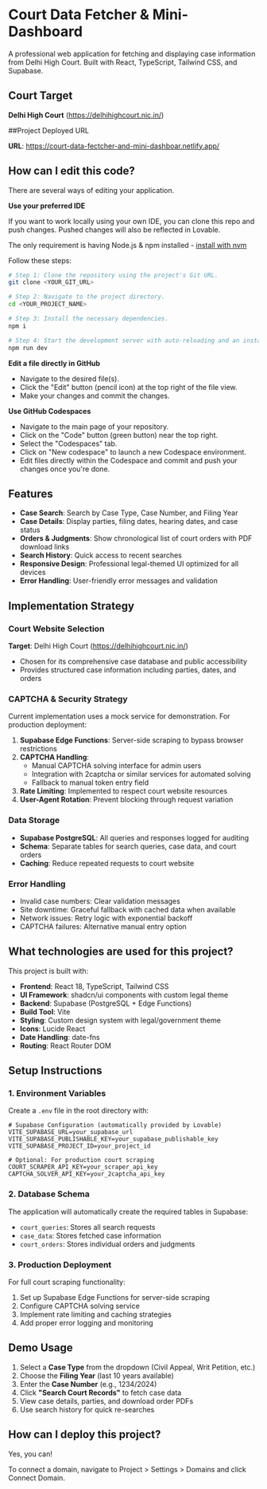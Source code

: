 # Court Data Fetcher & Mini-Dashboard

A professional web application for fetching and displaying case information from Delhi High Court. Built with React, TypeScript, Tailwind CSS, and Supabase.

## Court Target

**Delhi High Court** (https://delhihighcourt.nic.in/)

##Project Deployed URL

**URL**: https://court-data-fectcher-and-mini-dashboar.netlify.app/

## How can I edit this code?

There are several ways of editing your application.

**Use your preferred IDE**

If you want to work locally using your own IDE, you can clone this repo and push changes. Pushed changes will also be reflected in Lovable.

The only requirement is having Node.js & npm installed - [install with nvm](https://github.com/nvm-sh/nvm#installing-and-updating)

Follow these steps:

```sh
# Step 1: Clone the repository using the project's Git URL.
git clone <YOUR_GIT_URL>

# Step 2: Navigate to the project directory.
cd <YOUR_PROJECT_NAME>

# Step 3: Install the necessary dependencies.
npm i

# Step 4: Start the development server with auto-reloading and an instant preview.
npm run dev
```

**Edit a file directly in GitHub**

- Navigate to the desired file(s).
- Click the "Edit" button (pencil icon) at the top right of the file view.
- Make your changes and commit the changes.

**Use GitHub Codespaces**

- Navigate to the main page of your repository.
- Click on the "Code" button (green button) near the top right.
- Select the "Codespaces" tab.
- Click on "New codespace" to launch a new Codespace environment.
- Edit files directly within the Codespace and commit and push your changes once you're done.

## Features

- **Case Search**: Search by Case Type, Case Number, and Filing Year
- **Case Details**: Display parties, filing dates, hearing dates, and case status
- **Orders & Judgments**: Show chronological list of court orders with PDF download links
- **Search History**: Quick access to recent searches
- **Responsive Design**: Professional legal-themed UI optimized for all devices
- **Error Handling**: User-friendly error messages and validation

## Implementation Strategy

### Court Website Selection
**Target**: Delhi High Court (https://delhihighcourt.nic.in/)
- Chosen for its comprehensive case database and public accessibility
- Provides structured case information including parties, dates, and orders

### CAPTCHA & Security Strategy
Current implementation uses a mock service for demonstration. For production deployment:

1. **Supabase Edge Functions**: Server-side scraping to bypass browser restrictions
2. **CAPTCHA Handling**: 
   - Manual CAPTCHA solving interface for admin users
   - Integration with 2captcha or similar services for automated solving
   - Fallback to manual token entry field
3. **Rate Limiting**: Implemented to respect court website resources
4. **User-Agent Rotation**: Prevent blocking through request variation

### Data Storage
- **Supabase PostgreSQL**: All queries and responses logged for auditing
- **Schema**: Separate tables for search queries, case data, and court orders
- **Caching**: Reduce repeated requests to court website

### Error Handling
- Invalid case numbers: Clear validation messages
- Site downtime: Graceful fallback with cached data when available  
- Network issues: Retry logic with exponential backoff
- CAPTCHA failures: Alternative manual entry option

## What technologies are used for this project?

This project is built with:

- **Frontend**: React 18, TypeScript, Tailwind CSS
- **UI Framework**: shadcn/ui components with custom legal theme
- **Backend**: Supabase (PostgreSQL + Edge Functions)
- **Build Tool**: Vite
- **Styling**: Custom design system with legal/government theme
- **Icons**: Lucide React
- **Date Handling**: date-fns
- **Routing**: React Router DOM

## Setup Instructions

### 1. Environment Variables
Create a `.env` file in the root directory with:

```env
# Supabase Configuration (automatically provided by Lovable)
VITE_SUPABASE_URL=your_supabase_url
VITE_SUPABASE_PUBLISHABLE_KEY=your_supabase_publishable_key
VITE_SUPABASE_PROJECT_ID=your_project_id

# Optional: For production court scraping
COURT_SCRAPER_API_KEY=your_scraper_api_key
CAPTCHA_SOLVER_API_KEY=your_2captcha_api_key
```

### 2. Database Schema
The application will automatically create the required tables in Supabase:
- `court_queries`: Stores all search requests
- `case_data`: Stores fetched case information  
- `court_orders`: Stores individual orders and judgments

### 3. Production Deployment
For full court scraping functionality:
1. Set up Supabase Edge Functions for server-side scraping
2. Configure CAPTCHA solving service
3. Implement rate limiting and caching strategies
4. Add proper error logging and monitoring

## Demo Usage

1. Select a **Case Type** from the dropdown (Civil Appeal, Writ Petition, etc.)
2. Choose the **Filing Year** (last 10 years available)
3. Enter the **Case Number** (e.g., 1234/2024)
4. Click **"Search Court Records"** to fetch case data
5. View case details, parties, and download order PDFs
6. Use search history for quick re-searches

## How can I deploy this project?

Yes, you can!

To connect a domain, navigate to Project > Settings > Domains and click Connect Domain.
